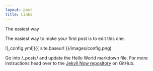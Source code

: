 ```yaml
---
layout: post
title: Links
---
```

The easiest way

The easiest way to make your first post is to edit this one. 


![_config.yml]({{ site.baseurl }}/images/config.png)

Go into /_posts/ and update the Hello World markdown file. For more instructions head over to the [Jekyll Now repository](https://github.com/barryclark/jekyll-now) on GitHub.
